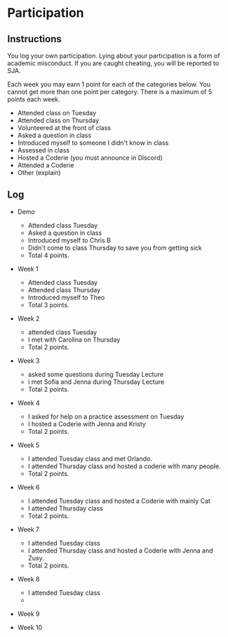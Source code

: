 Participation
=============

## Instructions ##

You log your own participation. Lying about your participation is a form of
academic misconduct. If you are caught cheating, you will be reported to SJA.

Each week you may earn 1 point for each of the categories below. You cannot get
more than one point per category. There is a maximum of 5 points each week.

+ Attended class on Tuesday
+ Attended class on Thursday
+ Volunteered at the front of class
+ Asked a question in class
+ Introduced myself to someone I didn't know in class
+ Assessed in class
+ Hosted a Coderie (you must announce in Discord)
+ Attended a Coderie
+ Other (explain)

## Log ##

- Demo
	+ Attended class Tuesday
	+ Asked a question in class
	+ Introduced myself to Chris B
	+ Didn't come to class Thursday to save you from getting sick
	+ Total 4 points.
- Week 1
	+ Attended class Tuesday
	+ Attended class Thursday
	+ Introduced myself to Theo
	+ Total 3 points.
- Week 2
	+ attended class Tuesday
	+ I met with Carolina on Thursday
	+ Total 2 points.

- Week 3
	+ asked some questions during Tuesday Lecture
	+ i met Sofia and Jenna during Thursday Lecture
	+ Total 2 points.
	
- Week 4
	+ I asked for help on a practice assessment on Tuesday
	+ I hosted a Coderie with Jenna and Kristy
	+ Total 2 points.
- Week 5
	+ I attended Tuesday class and met Orlando.
	+ I attended Thursday class and hosted a coderie with many people.
	+ Total 2 points.
- Week 6
	+ I attended Tuesday class and hosted a Coderie with mainly Cat
	+ I attended Thursday class
	+ Total 2 points.
- Week 7
	+ I attended Tuesday class
	+ I attended Thursday class and hosted a Coderie with Jenna and Zusy.
	+ Total 2 points.
	
- Week 8
	+ I attended Tuesday class
	+ 
- Week 9
- Week 10
